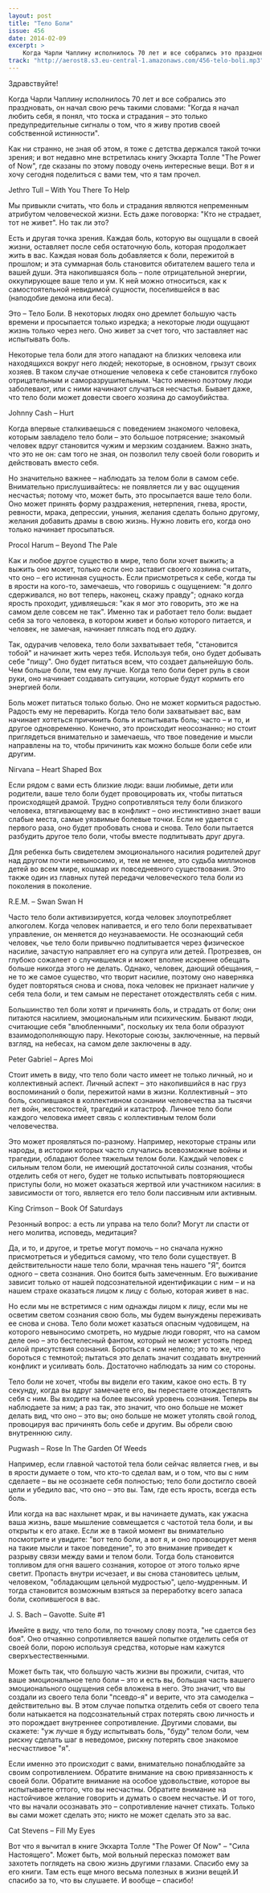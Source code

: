 ```yaml
---
layout: post
title: "Тело Боли"
issue: 456
date: 2014-02-09
excerpt: >
    Когда Чарли Чаплину исполнилось 70 лет и все собрались это праздновать, он начал свою речь такими словами: "Когда я начал любить себя, я понял, что тоска и страдания – это только предупредительные сигналы о том, что я живу против своей собственной истинности".
track: "http://aerost8.s3.eu-central-1.amazonaws.com/456-telo-boli.mp3"
---
```


Здравствуйте!

Когда Чарли Чаплину исполнилось 70 лет и все собрались это праздновать, он начал свою речь такими словами: "Когда я начал любить себя, я понял, что тоска и страдания – это только предупредительные сигналы о том, что я живу против своей собственной истинности".

Как ни странно, не зная об этом, я тоже с детства держался такой точки зрения; и вот недавно мне встретилась книгу Экхарта Толле "The Power of Now", где сказаны по этому поводу очень интересные вещи. Вот я и хочу сегодня поделиться с вами тем, что я там прочел.

Jethro Tull – With You There To Help

Мы привыкли считать, что боль и страдания являются непременным атрибутом человеческой жизни. Есть даже поговорка: "Кто не страдает, тот не живет". Но так ли это?

Есть и другая точка зрения. Каждая боль, которую вы ощущали в своей жизни, оставляет после себя остаточную боль, которая продолжает жить в вас. Каждая новая боль добавляется к боли, пережитой в прошлом; и эта суммарная боль становится обитателем вашего тела и вашей души. Эта накопившаяся боль – поле отрицательной энергии, оккупирующее ваше тело и ум. К ней можно относиться, как к самостоятельной невидимой сущности, поселившейся в вас (наподобие демона или беса).

Это – Тело Боли. В некоторых людях оно дремлет большую часть времени и просыпается только изредка; а некоторые люди ощущают жизнь только через него. Оно живет за счет того, что заставляет нас испытывать боль.

Некоторые тела боли для этого нападают на близких человека или находящихся вокруг него людей; некоторые, в основном, грызут своих хозяев. В таком случае отношение человека к себе становится глубоко отрицательным и саморазрушительным. Часто именно поэтому люди заболевают, или с ними начинают случаться несчастья. Бывает даже, что тело боли может довести своего хозяина до самоубийства.

Johnny Cash – Hurt

Когда впервые сталкиваешься с поведением знакомого человека, которым завладело тело боли – это большое потрясение; знакомый человек вдруг становится чужим и мерзким созданием. Важно знать, что это не он: сам того не зная, он позволил телу своей боли говорить и действовать вместо себя.

Но значительно важнее – наблюдать за телом боли в самом себе. Внимательно прислушивайтесь: не появляется ли у вас ощущения несчастья; потому что, может быть, это просыпается ваше тело боли. Оно может принять форму раздражения, нетерпения, гнева, ярости, ревности, мрака, депрессии, уныния, желания сделать больно другому, желания добавить драмы в свою жизнь. Нужно ловить его, когда оно только начинает просыпаться.

Procol Harum – Beyond The Pale

Как и любое другое существо в мире, тело боли хочет выжить; а выжить оно может, только если оно заставит своего хозяина считать, что оно – его истинная сущность. Если присмотреться к себе, когда ты в ярости на кого-то, замечаешь, что говоришь с ощущением: "я долго сдерживался, но вот теперь, наконец, скажу правду"; однако когда ярость проходит, удивляешься: "как я мог это говорить, это же на самом деле совсем не так". Именно так и работает тело боли: выдает себя за того человека, в котором живет и болью которого питается, и человек, не замечая, начинает плясать под его дудку.

Так, одурачив человека, тело боли захватывает тебя, "становится тобой" и начинает жить через тебя. Используя тебя, оно будет добывать себе "пищу". Оно будет питаться всем, что создает дальнейшую боль. Чем больше боли, тем ему лучше. Когда тело боли берет руль в свои руки, оно начинает создавать ситуации, которые будут кормить его энергией боли.

Боль может питаться только болью. Оно не может кормиться радостью. Радость ему не переварить. Когда тело боли захватывает вас, вам начинает хотеться причинить боль и испытывать боль; часто – и то, и другое одновременно. Конечно, это происходит неосознанно; но стоит приглядеться внимательно и замечаешь, что твое поведение и мысли направлены на то, чтобы причинить как можно больше боли себе или другим.

Nirvana – Heart Shaped Box

Если рядом с вами есть близкие люди: ваши любимые, дети или родители, ваше тело боли будет провоцировать их, чтобы питаться происходящей драмой. Трудно сопротивляться телу боли близкого человека, втягивающему вас в конфликт – оно инстинктивно знает ваши слабые места, самые уязвимые болевые точки. Если не удается с первого раза, оно будет пробовать снова и снова. Тело боли пытается разбудить другое тело боли, чтобы вместе подпитывать друг друга.

Для ребенка быть свидетелем эмоционального насилия родителей друг над другом почти невыносимо, и, тем не менее, это судьба миллионов детей во всем мире, кошмар их повседневного существования. Это также один из главных путей передачи человеческого тела боли из поколения в поколение.

R.E.M. – Swan Swan H

Часто тело боли активизируется, когда человек злоупотребляет алкоголем. Когда человек напивается, и его тело боли перехватывает управление, он меняется до неузнаваемости. Не осознающий себя человек, чье тело боли привычно подпитывается через физическое насилие, зачастую направляет его на супруга или детей. Протрезвев, он глубоко сожалеет о случившемся и может вполне искренне обещать больше никогда этого не делать. Однако, человек, дающий обещания, – не то же самое существо, что творит насилие, поэтому оно наверняка будет повторяться снова и снова, пока человек не признает наличие у себя тела боли, и тем самым не перестанет отождествлять себя с ним.

Большинство тел боли хотят и причинять боль, и страдать от боли; они питаются насилием, эмоциональным или психическим. Бывают люди, считающие себя "влюбленными", поскольку их тела боли образуют взаимодополняющую пару. Некоторые союзы, заключенные, на первый взгляд, на небесах, на самом деле заключены в аду.

Peter Gabriel – Apres Moi

Стоит иметь в виду, что тело боли часто имеет не только личный, но и коллективный аспект. Личный аспект – это накопившийся в нас груз воспоминаний о боли, пережитой нами в жизни. Коллективный – это боль, скопившаяся в коллективном сознании человечества за тысячи лет войн, жестокостей, трагедий и катастроф. Личное тело боли каждого человека имеет связь с коллективным телом боли человечества.

Это может проявляться по-разному. Например, некоторые страны или народы, в истории которых часто случались всевозможные войны и трагедии, обладают более тяжелым телом боли. Каждый человек с сильным телом боли, не имеющий достаточной силы сознания, чтобы отделить себя от него, будет не только испытывать повторяющиеся приступы боли, но может оказаться жертвой или участником насилия: в зависимости от того, является его тело боли пассивным или активным.

King Crimson – Book Of Saturdays

Резонный вопрос: а есть ли управа на тело боли? Могут ли спасти от него молитва, исповедь, медитация?

Да, и то, и другое, и третье могут помочь – но сначала нужно присмотреться и убедиться самому, что тело боли существует. В действительности наше тело боли, мрачная тень нашего "Я", боится одного – света сознания. Оно боится быть замеченным. Его выживание зависит только от нашей подсознательной идентификации с ним – и на нашем страхе оказаться лицом к лицу с болью, которая живет в нас.

Но если мы не встретимся с ним однажды лицом к лицу, если мы не осветим светом сознания свою боль, мы будем вынуждены переживать ее снова и снова. Тело боли может казаться опасным чудовищем, на которого невыносимо смотреть, но мудрые люди говорят, что на самом деле оно – это бестелесный фантом, который не может устоять перед силой присутствия сознания. Бороться с ним нелепо; это то же, что бороться с темнотой; пытаться это делать значит создавать внутренний конфликт и усиливать боль. Достаточно наблюдать за ним со стороны.

Тело боли не хочет, чтобы вы видели его таким, какое оно есть. В ту секунду, когда вы вдруг замечаете его, вы перестаете отождествлять себя с ним. Вы входите на более высокий уровень сознания. Теперь вы наблюдаете за ним; а раз так, это значит, что оно больше не может делать вид, что оно – это вы; оно больше не может утолять свой голод, провоцируя вас причинять боль себе и другим. Вы обрели свою внутреннюю силу.

Pugwash – Rose In The Garden Of Weeds

Например, если главной частотой тела боли сейчас является гнев, и вы в ярости думаете о том, что кто-то сделал вам, и о том, что вы с ним сделаете – вы не осознаете себя полностью; тело боли достигло своей цели и убедило вас, что оно – это вы. Там, где есть ярость, всегда есть боль.

Или когда на вас нахлынет мрак, и вы начинаете думать, как ужасна ваша жизнь, ваше мышление совмещается с частотой тела боли, и вы открыты к его атаке. Если же в такой момент вы внимательно посмотрите и увидите: "вот тело боли, а вот я, и оно провоцирует меня на такие мысли и такое поведение", то это внимание приведет к разрыву связи между вами и телом боли. Тогда боль становится топливом для огня вашего сознания, которое от этого только ярче светит. Пропасть внутри исчезает, и вы снова становитесь целым, человеком, "обладающим цельной мудростью", цело-мудренным. И тогда становится возможным взяться за переработку всего запаса боли, скопившегося в вас.

J. S. Bach – Gavotte. Suite #1

Имейте в виду, что тело боли, по точному слову поэта, "не сдается без боя". Оно отчаянно сопротивляется вашей попытке отделить себя от своей боли, порою используя средства, которые нам кажутся сверхъестественными.

Может быть так, что большую часть жизни вы прожили, считая, что ваше эмоциональное тело боли – это и есть вы, большая часть вашего эмоционального ощущения себя вложена в него. Это значит, что вы создали из своего тела боли "псевдо-я" и верите, что эта самоделка – действительно вы. В этом случае попытка отделить себя от своего тела боли натыкается на подсознательный страх потерять свою личность и это порождает внутреннее сопротивление. Другими словами, вы скажете: "уж лучше я буду испытывать боль, "буду" телом боли, чем рискну сделать шаг в неведомое, рискну потерять свое знакомое несчастливое "я".

Если именно это происходит с вами, внимательно понаблюдайте за своим сопротивлением. Обратите внимание на свою привязанность к своей боли. Обратите внимание на особое удовольствие, которое вы испытываете оттого, что вы несчастны. Обратите внимание на настойчивое желание говорить и думать о своем несчастье. И от того, что вы начали осознавать это – сопротивление начнет стихать. Только вы сами может сделать это; никто не может сделать это за вас.

Cat Stevens – Fill My Eyes

Вот что я вычитал в книге Экхарта Толле "The Power Of Now" – "Сила Настоящего". Может быть, мой вольный пересказ поможет вам захотеть поглядеть на свою жизнь другими глазами. Спасибо ему за его книги. Там есть еще много весьма полезных в жизни вещей.И спасибо за то, что вы слушаете. И вообще – спасибо!
